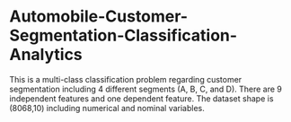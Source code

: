 # Automobile-Customer-Segmentation-Classification-Analytics
This is a multi-class classification problem regarding customer segmentation including 4 different segments (A, B, C, and D). There are 9 independent features and one dependent feature. The dataset shape is (8068,10) including numerical and nominal variables.
